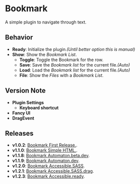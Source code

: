 # Bookmark

A simple plugin to navigate through text.

## Behavior

- **Ready**: Initialize the plugin.*(Until better option this is manual)*
- **Show**: Show the *Bookmark List*.
	- **Toggle**: Toggle the Bookmark for the row.
	- **Save**: Save the *Bookmark list* for the current file.*(Auto)*
	- **Load**: Load the *Bookmark list* for the current file.*(Auto)*
	- **File**: Show the *Files* with a *Bookmark List*.

## Version Note

- **Plugin Settings**
	- **Keyboard shortcut**
- **Fancy UI**
- **DragEvent**

## Releases

- **v1.0.2**: [Bookmark First Release.](https://github.com/MarshallNekiu/Acode-Bookmark-Plugin/releases/tag/v1.0.2).
- **v1.1.0**: [Bookmark Simple HTML.](https://github.com/MarshallNekiu/Acode-Bookmark-Plugin/releases/tag/v1.1.0).
- **v1.1.8**: [Bookmark Automaton.beta.dev](https://github.com/MarshallNekiu/Acode-Bookmark-Plugin/releases/tag/v1.1.8).
- **v1.1.9**: [Bookmark Automaton.dev](https://github.com/MarshallNekiu/Acode-Bookmark-Plugin/releases/tag/v1.1.9).
- **v1.2.0**: [Bookmark Accessible.SASS](https://github.com/MarshallNekiu/Acode-Bookmark-Plugin/releases/tag/v1.2.0).
- **v1.2.1**: [Bookmark Accessible.SASS.drag](https://github.com/MarshallNekiu/Acode-Bookmark-Plugin/releases/tag/v1.2.1).
- **v1.2.3**: [Bookmark Accessible.ready](https://github.com/MarshallNekiu/Acode-Bookmark-Plugin/releases/tag/v1.2.3).